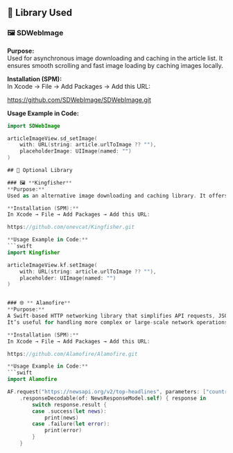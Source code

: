 
## 🧩 Library Used

### 🖼 **SDWebImage**
**Purpose:**  
Used for asynchronous image downloading and caching in the article list. It ensures smooth scrolling and fast image loading by caching images locally.

**Installation (SPM):**  
In Xcode → File → Add Packages → Add this URL: 

https://github.com/SDWebImage/SDWebImage.git

**Usage Example in Code:**
```swift
import SDWebImage

articleImageView.sd_setImage(
    with: URL(string: article.urlToImage ?? ""),
    placeholderImage: UIImage(named: "")
)

## 🧩 Optional Library

### 🖼 **Kingfisher**
**Purpose:**  
Used as an alternative image downloading and caching library. It offers smooth asynchronous image loading, caching, and transition animations with full Swift support.

**Installation (SPM):**  
In Xcode → File → Add Packages → Add this URL: 

https://github.com/onevcat/Kingfisher.git

**Usage Example in Code:**
```swift
import Kingfisher

articleImageView.kf.setImage(
    with: URL(string: article.urlToImage ?? ""),
    placeholder: UIImage(named: "")
)


### 🌐 ** Alamofire**
**Purpose:**  
A Swift-based HTTP networking library that simplifies API requests, JSON decoding, and error handling.
It’s useful for handling more complex or large-scale network operations compared to native URLSession

**Installation (SPM):**  
In Xcode → File → Add Packages → Add this URL: 

https://github.com/Alamofire/Alamofire.git

**Usage Example in Code:**
```swift
import Alamofire

AF.request("https://newsapi.org/v2/top-headlines", parameters: ["country": "us"])
    .responseDecodable(of: NewsResponseModel.self) { response in
        switch response.result {
        case .success(let news):
            print(news)
        case .failure(let error):
            print(error)
        }
    }
